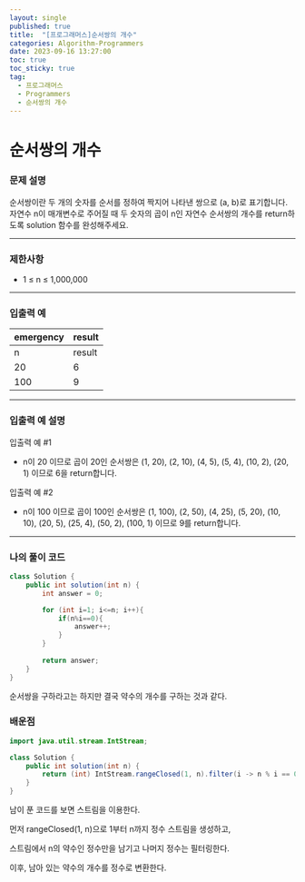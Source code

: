 ```yaml
---
layout: single
published: true
title:  "[프로그래머스]순서쌍의 개수"
categories: Algorithm-Programmers
date: 2023-09-16 13:27:00
toc: true
toc_sticky: true
tag:   
  - 프로그래머스
  - Programmers
  - 순서쌍의 개수
---
```


# 순서쌍의 개수

### 문제 설명

순서쌍이란 두 개의 숫자를 순서를 정하여 짝지어 나타낸 쌍으로 (a, b)로 표기합니다. 자연수 n이 매개변수로 주어질 때 두 숫자의 곱이 n인 자연수 순서쌍의 개수를 return하도록 solution 함수를 완성해주세요.

----------------

### 제한사항

* 1 ≤ n ≤ 1,000,000


----------------

### 입출력 예


|emergency|	result|
|---|---|
|n	|result|
|20	|6|
|100	|9|

  
----------------
### 입출력 예 설명

입출력 예 #1  

* n이 20 이므로 곱이 20인 순서쌍은 (1, 20), (2, 10), (4, 5), (5, 4), (10, 2), (20, 1) 이므로 6을 return합니다.
  

입출력 예 #2  

* n이 100 이므로 곱이 100인 순서쌍은 (1, 100), (2, 50), (4, 25), (5, 20), (10, 10), (20, 5), (25, 4), (50, 2), (100, 1) 이므로 9를 return합니다.
  



----------------

### 나의 풀이 코드

```java
class Solution {
    public int solution(int n) {
        int answer = 0;

        for (int i=1; i<=n; i++){
            if(n%i==0){
                answer++;
            }
        }
        
        return answer;
    }
}
```
<p>
순서쌍을 구하라고는 하지만 결국 약수의 개수를 구하는 것과 같다.
</p>




### 배운점

```java
import java.util.stream.IntStream;

class Solution {
    public int solution(int n) {
        return (int) IntStream.rangeClosed(1, n).filter(i -> n % i == 0).count();
    }
}
```

<p>
남이 푼 코드를 보면 스트림을 이용한다.
</p>
<p>
먼저 rangeClosed(1, n)으로 1부터 n까지 정수 스트림을 생성하고, 
</p>
<p>
스트림에서 n의 약수인 정수만을 남기고 나머지 정수는 필터링한다.
</p>
<p>
이후, 남아 있는 약수의 개수를 정수로 변환한다.
</p>